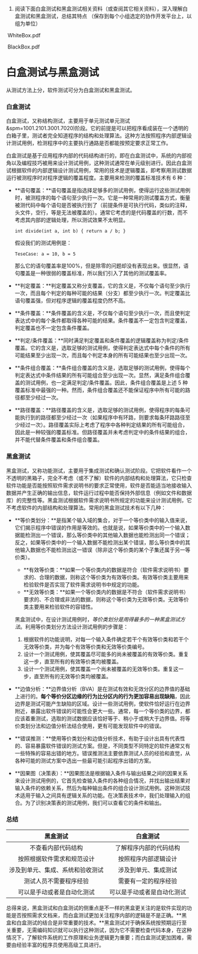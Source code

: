 1. 阅读下面白盒测试和黑盒测试相关资料（或查阅其它相关资料），深入理解白盒测试和黑盒测试，总结其特点 （保存到每个小组选定的协作开发平台上，以组为单位）

​				WhiteBox.pdf

​				BlackBox.pdf



# 白盒测试与黑盒测试

从测试方法上分，软件测试可分为白盒测试和黑盒测试。

### 白盒测试

​		白盒测试，又称结构测试，主要用于单元测试单元测试&spm=1001.2101.3001.7020)阶段。它的前提是可以把程序看成装在一个透明的白箱子里，测试者完全知道程序的结构和处理算法。这种方法按照程序内部逻辑设计测试用例，检测程序中的主要执行通路是否都能按预定要求正常工作。

​		白盒测试是基于应用程序内部的代码结构进行的，即在白盒测试中，系统的内部视角以及编程技巧被用来设计测试用例，这种测试通常在单元级别进行。因此白盒测试根据软件的内部逻辑设计测试用例，常用的技术是逻辑覆盖，即考察用测试数据运行被测程序时对程序逻辑的覆盖程度。主要用来检测的覆盖标准技术有 6 种：

- **语句覆盖：**语句覆盖是指选择足够多的测试用例，使得运行这些测试用例时，被测程序的每个语句至少执行一次。它是一种常用的测试覆盖方式，衡量被测代码中每个语句是否被执行到了（前提条件是可执行代码，类似的注释，头文件，空行，等是无法被覆盖的）。通常它考虑的是代码覆盖的行数，而不考虑其内部的逻辑处理，所以测试效果不太明显。

  ```
  int divide(int a, int b) { return a / b; }
  ```

  假设我们的测试用例是：

  ```
  TeseCase: a = 10, b = 5
  ```

  那么它的语句覆盖率是100%，但是除零的问题却没有表现出来。很显然，语句覆盖是一种很弱的覆盖标准，所以我们引入了其他的测试覆盖率。

- **判定覆盖：**判定覆盖又称分支覆盖，它的含义是，不仅每个语句至少执行一次，而且每个判定的每种可能的结果（分支）都至少执行一次。判定覆盖比语句覆盖强，但对程序逻辑的覆盖程度仍然不高。

- **条件覆盖：**条件覆盖的含义是，不仅每个语句至少执行一次，而且使判定表达式中的每个条件都取得各种可能的结果。条件覆盖不一定包含判定覆盖，判定覆盖也不一定包含条件覆盖。

- **判定/条件覆盖：**同时满足判定覆盖和条件覆盖的逻辑覆盖称为判定/条件覆盖。它的含义是，选取足够的测试用例，使得判定表达式中每个条件的所有可能结果至少出现一次，而且每个判定本身的所有可能结果也至少出现一次。

- **条件组合覆盖：**条件组合覆盖的含义是，选取足够的测试用例，使得每个判定表达式中条件结果的所有可能组合至少出现一次。显然，满足条件组合覆盖的测试用例，也一定满足判定/条件覆盖。因此，条件组合覆盖是上述 5 种覆盖标准中最强的一种。然而，条件组合覆盖还不能保证程序中所有可能的路径都至少经过一次。

- **路径覆盖：**路径覆盖的含义是，选取足够的测试用例，使得程序的每条可能执行到的路径都至少经过一次（如果程序中有环路，则要求每条环路路径至少经过一次）。路径覆盖实际上考虑了程序中各种判定结果的所有可能组合，因此是一种较强的覆盖标准。但路径覆盖并未考虑判定中的条件结果的组合，并不能代替条件覆盖和条件组合覆盖。

### 黑盒测试

​		黑盒测试，又称功能测试，主要用于集成测试和确认测试阶段。它把软件看作一个不透明的黑箱子，完全不考虑（或不了解）软件的内部结构和处理算法，它只检查软件功能是否能按照软件需求说明书的要求正常使用，软件是否能适当地接收输入数据并产生正确的输出信息，软件运行过程中能否保持外部信息（例如文件和数据库）的完整性等。
​		黑盒测试根据软件需求说明书所规定的功能来设计测试用例，它不考虑软件的内部结构和处理算法。常用的黑盒测试技术有以下几种：

- **等价类划分：**是指某个输入域的集合，对于一个等价类中的输入值来说，它们揭示程序中错误的作用是等效的。也就是说，如果等价类中的一个输入数据能检测出一个错误，那么等价类中的其他输入数据也能检测出同一个错误；反之，如果等价类中的一个输入数据不能检测出某个错误，那么等价类中的其他输入数据也不能检测出这一错误（除非这个等价类的某个子集还属于另一等价类）。

  - **有效等价类：**如果一个等价类内的数据是符合（软件需求说明书）要求的、合理的数据，则称这个等价类为有效等价类。有效等价类主要用来检验软件是否实现了软件需求说明书中规定的功能。
  - **无效等价类：**如果一个等价类内的数据是不符合（软件需求说明书）要求的、不合理或非法的数据，则称这个等价类为无效等价类。无效等价类主要用来检验软件的容错性。

  黑盒测试中，在设计测试用例时，*等价类划分是用得最多的一种黑盒测试方法*。利用等价类划分方法设计测试用例的步骤是：

  1. 根据软件的功能说明，对每一个输入条件确定若干个有效等价类和若干个无效等价类，并为每个有效等价类和无效等价类编号。
  2. 设计一个测试用例，使其覆盖尽可能多的尚未被覆盖的有效等价类。重复这一步，直至所有的有效等价类均被覆盖。
  3. 设计一个测试用例，使其覆盖一个尚未被覆盖的无效等价类。重复这一步，直至所有的无效等价类均被覆盖。

- **边值分析：**边界值分析（BVA）是在测试有效和无效分区的边界值的基础上进行的。**每个等价分区边缘的行为比分区内的行为更加容易出现缺陷**，因此边界是测试可能产生缺陷的区域。设计一些测试用例，使软件恰好运行在边界附近，暴露出软件错误的可能性会更大一些。通常，每一个等价类的边界，都应该着重测试，选取的测试数据应该恰好等于、稍小于或稍大于边界值。将等价类划分法和边值分析法结合使用，更有可能发现软件中的错误。

- **错误推测：**使用等价类划分和边值分析技术，有助于设计出具有代表性的、容易暴露软件错误的测试方案。但是，不同类型不同特定的软件通常又有一些特殊的容易出错的地方。错误推测法主要依靠测试人员的经验和直觉，从各种可能的测试方案中选出一些最可能引起程序出错的方案。

- **因果图（决策表）：**因果图法是根据输入条件与输出结果之间的因果关系来设计测试用例的，它首先检查输入条件的各种组合情况，并找出输出结果对输入条件的依赖关系，然后为每种输出条件的组合设计测试用例。这种测试技术适用于输入之间具有逻辑关系的功能。在决策表技术中，我们处理输入的组合。为了识别决策表的测试用例，我们可以查看它的条件和输出。

### 总结

|           **黑盒测试**           |        **白盒测试**        |
| :------------------------------: | :------------------------: |
|        不查看内部代码结构        |   了解程序内部的代码结构   |
|    按照根据软件需求和规范设计    |    按照程序内部逻辑设计    |
| 涉及到单元、集成、系统和验收测试 |    涉及到单元、集成测试    |
|      测试人员不需要程序经验      |    需要有一定的程序经验    |
|    可以是手动或者是自动化测试    | 可以是手动或者是自动化测试 |

​		总得来说，黑盒测试和白盒测试的侧重点是不一样的黑盒更关注的是软件实现的功能是否按照需求文档来，而白盒测试更加关注程序内部的逻辑是不是正确。**黑盒和白盒测试的结合是非常重要的技术。**黑盒测试对于确保系统按预期运行至关重要，无需编码知识就可以执行这种测试，因为它不需要检查代码本身，在这种情况下，了解软件系统的工作原理和业务逻辑更为重要；而白盒测试更加困难，需要由经验丰富的程序员使用高级工具进行。